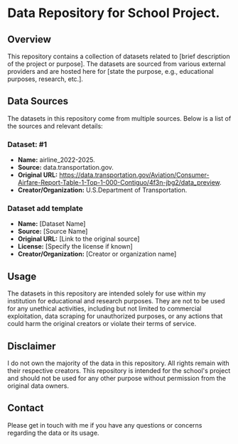 # Data Repository for School Project.

## Overview

This repository contains a collection of datasets related to [brief description of the project or purpose]. The datasets are sourced from various external providers and are hosted here for [state the purpose, e.g., educational purposes, research, etc.]. 

## Data Sources

The datasets in this repository come from multiple sources. Below is a list of the sources and relevant details:

### Dataset: #1
- **Name:** airline_2022-2025.
- **Source:** data.transportation.gov.
- **Original URL:** https://data.transportation.gov/Aviation/Consumer-Airfare-Report-Table-1-Top-1-000-Contiguo/4f3n-jbg2/data_preview.
- **Creator/Organization:** U.S.Department of Transportation.

### Dataset add template
- **Name:** [Dataset Name]
- **Source:** [Source Name]
- **Original URL:** [Link to the original source]
- **License:** [Specify the license if known]
- **Creator/Organization:** [Creator or organization name]

## Usage

The datasets in this repository are intended solely for use within my institution for educational and research purposes. They are not to be used for any unethical activities, including but not limited to commercial exploitation, data scraping for unauthorized purposes, or any actions that could harm the original creators or violate their terms of service.

## Disclaimer

I do not own the majority of the data in this repository. All rights remain with their respective creators. This repository is intended for the school's project and should not be used for any other purpose without permission from the original data owners.

## Contact

Please get in touch with me if you have any questions or concerns regarding the data or its usage.
